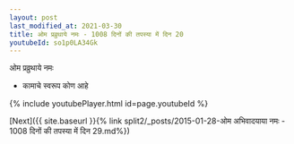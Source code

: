 ```yaml
---
layout: post
last_modified_at: 2021-03-30
title: ओम प्रव्रुथाये नमः - 1008 दिनों की तपस्या में दिन 20
youtubeId: so1p0LA34Gk
---
```

 
 
 ओम प्रव्रुथाये नमः  
 
 -  कामाचे स्वरूप कोण आहे 
 
  
 
  
 
 
 
 
 
 


{% include youtubePlayer.html id=page.youtubeId %}
 
[Next]({{ site.baseurl }}{% link  split2/_posts/2015-01-28-ओम अभिवादयाया नमः - 1008 दिनों की तपस्या में दिन 29.md%})
 
